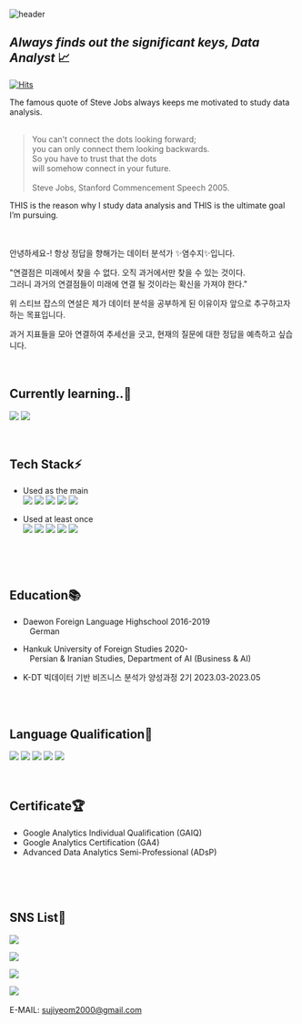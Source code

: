 ![header](https://capsule-render.vercel.app/api?type=waving&color=gradient&height=300&section=header&text=Suji%20Yeom&fontSize=80&animation=twinkling)

## _Always finds out the significant keys, Data Analyst_ 📈

[![Hits](https://hits.seeyoufarm.com/api/count/incr/badge.svg?url=https%3A%2F%2Fgithub.com%2FYeom-Suji&count_bg=%23D591B1&title_bg=%23888383&icon=github.svg&icon_color=%23E7E7E7&title=hits&edge_flat=false)](https://hits.seeyoufarm.com)


The famous quote of Steve Jobs always keeps me motivated to study data analysis.
<br/>
<br/>
> You can’t connect the dots looking forward; <br/>
> you can only connect them looking backwards. <br/> 
> So you have to trust that the dots <br/>
> will somehow connect in your future.<br/>
> <br/>
> Steve Jobs, Stanford Commencement Speech 2005.<br/>

THIS is the reason why I study data analysis and THIS is the ultimate goal I’m pursuing.
<br/>
<br/>
<br/>

안녕하세요-! 항상 정답을 향해가는 데이터 분석가 ✨염수지✨입니다.

"연결점은 미래에서 찾을 수 없다. 오직 과거에서만 찾을 수 있는 것이다. <br/> 그러니 과거의 연결점들이 미래에 연결 될 것이라는 확신을 가져야 한다."<br/>

위 스티브 잡스의 연설은 제가 데이터 분석을 공부하게 된 이유이자 앞으로 추구하고자 하는 목표입니다.

과거 지표들을 모아 연결하여 추세선을 긋고, 현재의 질문에 대한 정답을 예측하고 싶습니다.
<br/>
<br/>
<br/>

## Currently learning..🌱
<img src="https://img.shields.io/badge/MySQL-4479A1?style=for-the-badge&logo=MySQL&logoColor=white"> <img src="https://img.shields.io/badge/R-276DC3?style=for-the-badge&logo=R&logoColor=white"> 
<br/>

<br/>

## Tech Stack⚡
- Used as the main<br/>
[<img src="https://img.shields.io/badge/Tableau-E97627?style=for-the-badge&logo=Tableau&logoColor=white">](https://github.com/Yeom-Suji/Tableau) [<img src="https://img.shields.io/badge/Python-3776AB?style=for-the-badge&logo=Python&logoColor=white">](https://github.com/Yeom-Suji/PythonData)  <img src="https://img.shields.io/badge/Jupyter-F37626?style=for-the-badge&logo=Jupyter&logoColor=white"> [<img src="https://img.shields.io/badge/Excel&nbsp;VBA-217346?style=for-the-badge&logo=Microsoft&logoColor=white">](https://github.com/Yeom-Suji/Excel-VBA) <img src="https://img.shields.io/badge/Google&nbsp;Analytics-E37400?style=for-the-badge&logo=Google&logoColor=white">  <br/>

- Used at least once<br/>
<img src="https://img.shields.io/badge/Power BI-F2C811?style=for-the-badge&logo=powerbi&logoColor=white"> <img src="https://img.shields.io/badge/HTML-E34F26?style=for-the-badge&logo=HTML5&logoColor=white"> <img src="https://img.shields.io/badge/Google&nbsp;Colab-F9AB00?style=for-the-badge&logo=Google&logoColor=white"> <img src="https://img.shields.io/badge/Notion-000000?style=for-the-badge&logo=Notion&logoColor=white"> <img src="https://img.shields.io/badge/UI Path-EC1C24?style=for-the-badge"> <br/>

&nbsp;

<br/>

## Education📚
- Daewon Foreign Language Highschool 2016-2019<br/>
&nbsp;&nbsp;&nbsp;German

- Hankuk University of Foreign Studies 2020-<br/>
&nbsp;&nbsp;&nbsp;Persian & Iranian Studies, Department of AI (Business & AI)

- K-DT 빅데이터 기반 비즈니스 분석가 양성과정 2기 2023.03-2023.05
<br/>
<br/>



## Language Qualification💬 
<img src="https://img.shields.io/badge/English-Proficiency-E74C3C"> <img src="https://img.shields.io/badge/German-Intermediate-EC7063"> <img src="https://img.shields.io/badge/Persian-Pre&nbsp;Intermediate-F1948A"> <img src="https://img.shields.io/badge/Dari-Pre&nbsp;Intermediate-F1948A"> <img src="https://img.shields.io/badge/Korean-Mother&nbsp;Tounge-78281F">
<br/>
<br/>
<br/>

## Certificate🏆
- Google Analytics Individual Qualification (GAIQ)
- Google Analytics Certification (GA4)
- Advanced Data Analytics Semi-Professional (ADsP)
<br/>
<br/>
<br/>

## SNS List💌 

 <a href="https://www.youtube.com/@user-ll6qk2tc6f" target="_blank"><img src="https://img.shields.io/badge/YouTube-FF0000?style=flat-square&logo=YouTube&logoColor=white"/></a>
 
 <a href="https://blog.naver.com/sujilove001" target="_blank"><img src="https://img.shields.io/badge/NaverBlog-03C75A?style=flat-square&logo=Naver&logoColor=white"/></a>
 
 <a href="https://www.instagram.com/yeom_suji/" target="_blank"><img src="https://img.shields.io/badge/Instagram-E4405F?style=flat-square&logo=instagram&logoColor=white"/></a>

<a href="https://www.linkedin.com/in/%EC%88%98%EC%A7%80-%EC%97%BC-43a7a924b/" target="_blank"><img src="https://img.shields.io/badge/LinkedIn-0A66C2?style=flat-square&logo=LinkedIn&logoColor=white"/></a>
<br/>
<br/>
E-MAIL: sujiyeom2000@gmail.com

<br/>
<br/>
<br/>
<br/>
<br/>
<br/>



<!--
**Yeom-Suji/Yeom-Suji** is a ✨ _special_ ✨ repository because its `README.md` (this file) appears on your GitHub profile.

Here are some ideas to get you started:


- 🔭 I’m currently working on ...
- 👯 I’m looking to collaborate on ...
- 🤔 I’m looking for help with ...
- 💬 Ask me about ....
- 😄 Pronouns: ...
- ⚡ Fun fact: ...
-->

